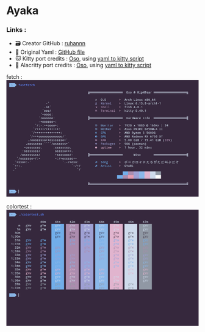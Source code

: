 # Ayaka

### Links :
- 🗃️ Creator GitHub : [ruhannn](https://github.com/ruhannn)
- 📄 Original Yaml : [GitHub file](https://github.com/Gogh-Co/Gogh/blob/master/themes/Ayaka.yml)
- 🐱 Kitty port credits : [Oso](github.com/KernelOso), using [yaml to kitty script](https://github.com/KernelOso/yaml-to-kitty-color-converter)
- 🚀 Alacritty port credits : [Oso](github.com/KernelOso), using [yaml to kitty script](https://github.com/KernelOso/yaml-to-alacrity-color-converter)

fetch : <br>
![screenshot](./assets/fetch.png)

colortest : <br>
![colortest](./assets/colortest.png)